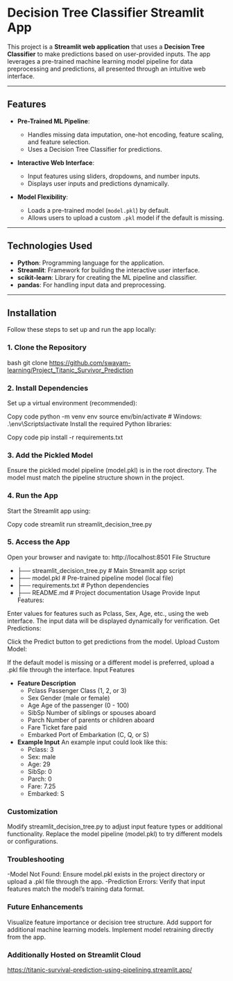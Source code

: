 # Decision Tree Classifier Streamlit App

This project is a **Streamlit web application** that uses a **Decision Tree Classifier** to make predictions based on user-provided inputs. The app leverages a pre-trained machine learning model pipeline for data preprocessing and predictions, all presented through an intuitive web interface.

---

## Features

- **Pre-Trained ML Pipeline**:
  - Handles missing data imputation, one-hot encoding, feature scaling, and feature selection.
  - Uses a Decision Tree Classifier for predictions.

- **Interactive Web Interface**:
  - Input features using sliders, dropdowns, and number inputs.
  - Displays user inputs and predictions dynamically.

- **Model Flexibility**:
  - Loads a pre-trained model (`model.pkl`) by default.
  - Allows users to upload a custom `.pkl` model if the default is missing.

---

## Technologies Used

- **Python**: Programming language for the application.
- **Streamlit**: Framework for building the interactive user interface.
- **scikit-learn**: Library for creating the ML pipeline and classifier.
- **pandas**: For handling input data and preprocessing.

---

## Installation

Follow these steps to set up and run the app locally:

### 1. Clone the Repository
bash
git clone https://github.com/swayam-learning/Project_Titanic_Survivor_Prediction
### 2. Install Dependencies
Set up a virtual environment (recommended):

Copy code
python -m venv env
source env/bin/activate  # Windows: .\env\Scripts\activate
Install the required Python libraries:

Copy code
pip install -r requirements.txt
### 3. Add the Pickled Model
Ensure the pickled model pipeline (model.pkl) is in the root directory. The model must match the pipeline structure shown in the project.

### 4. Run the App
Start the Streamlit app using:

Copy code
streamlit run streamlit_decision_tree.py

### 5. Access the App
Open your browser and navigate to:
http://localhost:8501
File Structure

- ├── streamlit_decision_tree.py  # Main Streamlit app script
- ├── model.pkl                   # Pre-trained pipeline model (local file)
- ├── requirements.txt            # Python dependencies
- ├── README.md                   # Project documentation
Usage
Provide Input Features:

Enter values for features such as Pclass, Sex, Age, etc., using the web interface.
The input data will be displayed dynamically for verification.
Get Predictions:

Click the Predict button to get predictions from the model.
Upload Custom Model:

If the default model is missing or a different model is preferred, upload a .pkl file through the interface.
Input Features
- **Feature	Description**
  - Pclass	Passenger Class (1, 2, or 3)
  - Sex	Gender (male or female)
  - Age	Age of the passenger (0 - 100)
  - SibSp	Number of siblings or spouses aboard
  - Parch	Number of parents or children aboard
  - Fare	Ticket fare paid
  - Embarked	Port of Embarkation (C, Q, or S)
- **Example Input**
An example input could look like this:
  - Pclass: 3
  - Sex: male
  - Age: 29
  - SibSp: 0
  - Parch: 0
  - Fare: 7.25
  - Embarked: S
### Customization
Modify streamlit_decision_tree.py to adjust input feature types or additional functionality.
Replace the model pipeline (model.pkl) to try different models or configurations.
### Troubleshooting
  -Model Not Found:
    Ensure model.pkl exists in the project directory or upload a .pkl file through the app.
  -Prediction Errors:
    Verify that input features match the model’s training data format.

### Future Enhancements
Visualize feature importance or decision tree structure.
Add support for additional machine learning models.
Implement model retraining directly from the app.

### Additionally Hosted on Streamlit Cloud
https://titanic-survival-prediction-using-pipelining.streamlit.app/

